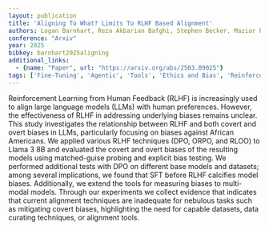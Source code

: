 ```yaml
---
layout: publication
title: 'Aligning To What? Limits To RLHF Based Alignment'
authors: Logan Barnhart, Reza Akbarian Bafghi, Stephen Becker, Maziar Raissi
conference: "Arxiv"
year: 2025
bibkey: barnhart2025aligning
additional_links:
  - {name: "Paper", url: "https://arxiv.org/abs/2503.09025"}
tags: ['Fine-Tuning', 'Agentic', 'Tools', 'Ethics and Bias', 'Reinforcement Learning']
---
```

Reinforcement Learning from Human Feedback (RLHF) is increasingly used to
align large language models (LLMs) with human preferences. However, the
effectiveness of RLHF in addressing underlying biases remains unclear. This
study investigates the relationship between RLHF and both covert and overt
biases in LLMs, particularly focusing on biases against African Americans. We
applied various RLHF techniques (DPO, ORPO, and RLOO) to Llama 3 8B and
evaluated the covert and overt biases of the resulting models using
matched-guise probing and explicit bias testing. We performed additional tests
with DPO on different base models and datasets; among several implications, we
found that SFT before RLHF calcifies model biases. Additionally, we extend the
tools for measuring biases to multi-modal models. Through our experiments we
collect evidence that indicates that current alignment techniques are
inadequate for nebulous tasks such as mitigating covert biases, highlighting
the need for capable datasets, data curating techniques, or alignment tools.
